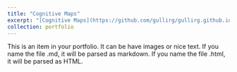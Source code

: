 ```yaml
---
title: "Cognitive Maps"
excerpt: "[Cognitive Maps](https://github.com/gullirg/gullirg.github.io/blob/master/files/Cognitive_maps.pdf)"
collection: portfolio
---
```


This is an item in your portfolio. It can be have images or nice text. If you name the file .md, it will be parsed as markdown. If you name the file .html, it will be parsed as HTML. 
